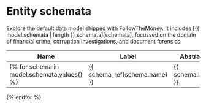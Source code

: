 # Entity schemata

Explore the default data model shipped with FollowTheMoney. It includes [{{ model.schemata | length }} schemata][schemata], focussed on the domain of financial crime, corruption investigations, and document forensics.

| Name | Label | Abstract | Generated | Matchable | Hidden |
| ---- | ----- | -------- | --------- | --------- | ------ |
{% for schema in model.schemata.values() %}| {{ schema_ref(schema.name) }} | {{ schema.label }} | {{ bool_icon(schema.abstract) }} | {{ bool_icon(schema.generated) }} | {{ bool_icon(schema.matchable) }} | {{ bool_icon(schema.hidden) }} |
{% endfor %}
